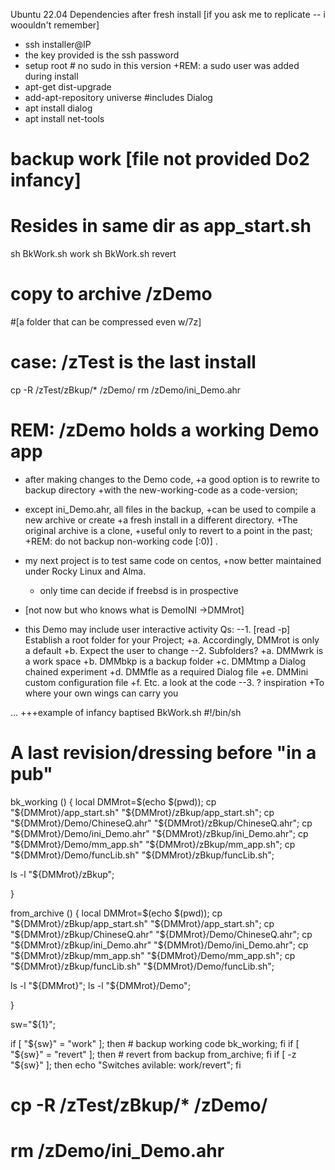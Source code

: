Ubuntu 22.04 Dependencies after fresh install
[if you ask me to replicate -- i woouldn't remember]
- ssh installer@IP
- the key provided is the ssh password
- setup root # no sudo in this version
   +REM: a sudo user was added during install
- apt-get dist-upgrade
- add-apt-repository universe #includes Dialog
- apt install dialog
- apt install net-tools

# backup work [file not provided Do2 infancy]
# Resides in same dir as app_start.sh
sh BkWork.sh work
sh BkWork.sh revert

# copy to archive /zDemo
#[a folder that can be compressed even w/7z]
# case: /zTest is the last install
cp -R /zTest/zBkup/* /zDemo/
rm /zDemo/ini_Demo.ahr

# REM: /zDemo holds a working Demo app

- after making changes to the Demo code,
   +a good option is to rewrite to backup directory
   +with the new-working-code as a code-version;
- except ini_Demo.ahr, all files in the backup,
   +can be used to compile a new archive or create
   +a fresh install in a different directory.
   +The original archive is a clone,
   +useful only to revert to a point in the past;
   +REM: do not backup non-working code [:0)] .

- my next project is to test same code on centos,
   +now better maintained under Rocky Linux and Alma.
   + only time can decide if freebsd is in prospective

- [not now but who knows what is DemoINI ->DMMrot]
- this Demo may include user interactive activity Qs:
  --1. [read -p] Establish a root folder for your Project;
     +a. Accordingly, DMMrot is only a default
     +b. Expect the user to change
  --2. Subfolders?
     +a. DMMwrk is a work space
     +b. DMMbkp is a backup folder
     +c. DMMtmp a Dialog chained experiment
     +d. DMMfle as a required Dialog file
     +e. DMMini custom configuration file
     +f. Etc. a look at the code
  --3. ? inspiration
     +To where your own wings can carry you

... +++example of infancy baptised BkWork.sh
#!/bin/sh
# A last revision/dressing before "in a pub"

bk_working () {
   local DMMrot=$(echo $(pwd));
cp "${DMMrot}/app_start.sh" "${DMMrot}/zBkup/app_start.sh";
cp "${DMMrot}/Demo/ChineseQ.ahr" "${DMMrot}/zBkup/ChineseQ.ahr";
cp "${DMMrot}/Demo/ini_Demo.ahr" "${DMMrot}/zBkup/ini_Demo.ahr";
cp "${DMMrot}/Demo/mm_app.sh" "${DMMrot}/zBkup/mm_app.sh";
cp "${DMMrot}/Demo/funcLib.sh" "${DMMrot}/zBkup/funcLib.sh";

ls -l "${DMMrot}/zBkup";

}

from_archive () {
   local DMMrot=$(echo $(pwd));
cp "${DMMrot}/zBkup/app_start.sh" "${DMMrot}/app_start.sh";
cp "${DMMrot}/zBkup/ChineseQ.ahr" "${DMMrot}/Demo/ChineseQ.ahr";
cp "${DMMrot}/zBkup/ini_Demo.ahr" "${DMMrot}/Demo/ini_Demo.ahr";
cp "${DMMrot}/zBkup/mm_app.sh" "${DMMrot}/Demo/mm_app.sh";
cp "${DMMrot}/zBkup/funcLib.sh" "${DMMrot}/Demo/funcLib.sh";

ls -l "${DMMrot}";
ls -l "${DMMrot}/Demo";

}

   sw="${1}";

   if [ "${sw}" = "work" ]; then
        # backup working code
        bk_working;
   fi
   if [ "${sw}" = "revert" ]; then
        # revert from backup
        from_archive;
   fi
   if [ -z "${sw}" ]; then
        echo "Switches avilable: work/revert";
   fi
# cp -R /zTest/zBkup/* /zDemo/
# rm /zDemo/ini_Demo.ahr
